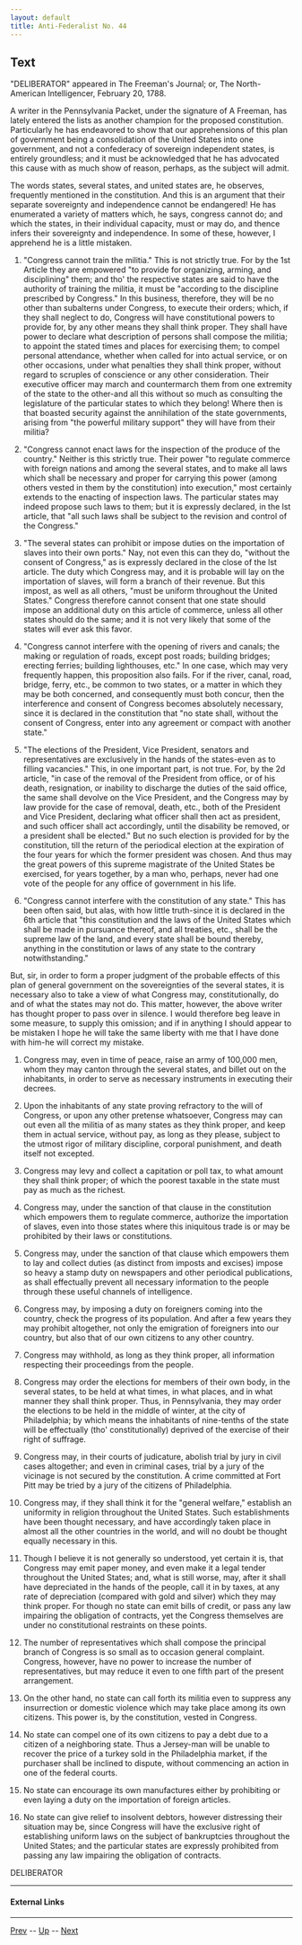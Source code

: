 ```yaml
---
layout: default
title: Anti-Federalist No. 44
---
```


## Text

"DELIBERATOR" appeared in The Freeman's Journal; or, The North-American Intelligencer, February 20, 1788.

A writer in the Pennsylvania Packet, under the signature of A Freeman, has lately entered the lists as another champion for the proposed constitution. Particularly he has endeavored to show that our apprehensions of this plan of government being a consolidation of the United States into one government, and not a confederacy of sovereign independent states, is entirely groundless; and it must be acknowledged that he has advocated this cause with as much show of reason, perhaps, as the subject will admit.

The words states, several states, and united states are, he observes, frequently mentioned in the constitution. And this is an argument that their separate sovereignty and independence cannot be endangered! He has enumerated a variety of matters which, he says, congress cannot do; and which the states, in their individual capacity, must or may do, and thence infers their sovereignty and independence. In some of these, however, I apprehend he is a little mistaken.

1. "Congress cannot train the militia." This is not strictly true. For by the 1st Article they are empowered "to provide for organizing, arming, and disciplining" them; and tho' the respective states are said to have the authority of training the militia, it must be "according to the discipline prescribed by Congress." In this business, therefore, they will be no other than subalterns under Congress, to execute their orders; which, if they shall neglect to do, Congress will have constitutional powers to provide for, by any other means they shall think proper. They shall have power to declare what description of persons shall compose the militia; to appoint the stated times and places for exercising them; to compel personal attendance, whether when called for into actual service, or on other occasions, under what penalties they shall think proper, without regard to scruples of conscience or any other consideration. Their executive officer may march and countermarch them from one extremity of the state to the other-and all this without so much as consulting the legislature of the particular states to which they belong! Where then is that boasted security against the annihilation of the state governments, arising from "the powerful military support" they will have from their militia?

2. "Congress cannot enact laws for the inspection of the produce of the country." Neither is this strictly true. Their power "to regulate commerce with foreign nations and among the several states, and to make all laws which shall be necessary and proper for carrying this power (among others vested in them by the constitution) into execution," most certainly extends to the enacting of inspection laws. The particular states may indeed propose such laws to them; but it is expressly declared, in the lst article, that "all such laws shall be subject to the revision and control of the Congress."

3. "The several states can prohibit or impose duties on the importation of slaves into their own ports." Nay, not even this can they do, "without the consent of Congress," as is expressly declared in the close of the lst article. The duty which Congress may, and it is probable will lay on the importation of slaves, will form a branch of their revenue. But this impost, as well as all others, "must be uniform throughout the United States." Congress therefore cannot consent that one state should impose an additional duty on this article of commerce, unless all other states should do the same; and it is not very likely that some of the states will ever ask this favor.

4. "Congress cannot interfere with the opening of rivers and canals; the making or regulation of roads, except post roads; building bridges; erecting ferries; building lighthouses, etc." In one case, which may very frequently happen, this proposition also fails. For if the river, canal, road, bridge, ferry, etc., be common to two states, or a matter in which they may be both concerned, and consequently must both concur, then the interference and consent of Congress becomes absolutely necessary, since it is declared in the constitution that "no state shall, without the consent of Congress, enter into any agreement or compact with another state."

5. "The elections of the President, Vice President, senators and representatives are exclusively in the hands of the states-even as to filling vacancies." This, in one important part, is not true. For, by the 2d article, "in case of the removal of the President from office, or of his death, resignation, or inability to discharge the duties of the said office, the same shall devolve on the Vice President, and the Congress may by law provide for the case of removal, death, etc., both of the President and Vice President, declaring what officer shall then act as president, and such officer shall act accordingly, until the disability be removed, or a president shall be elected." But no such election is provided for by the constitution, till the return of the periodical election at the expiration of the four years for which the former president was chosen. And thus may the great powers of this supreme magistrate of the United States be exercised, for years together, by a man who, perhaps, never had one vote of the people for any office of government in his life.

6. "Congress cannot interfere with the constitution of any state." This has been often said, but alas, with how little truth-since it is declared in the 6th article that "this constitution and the laws of the United States which shall be made in pursuance thereof, and all treaties, etc., shall be the supreme law of the land, and every state shall be bound thereby, anything in the constitution or laws of any state to the contrary notwithstanding."

But, sir, in order to form a proper judgment of the probable effects of this plan of general government on the sovereignties of the several states, it is necessary also to take a view of what Congress may, constitutionally, do and of what the states may not do. This matter, however, the above writer has thought proper to pass over in silence. I would therefore beg leave in some measure, to supply this omission; and if in anything I should appear to be mistaken I hope he will take the same liberty with me that I have done with him-he will correct my mistake.

1. Congress may, even in time of peace, raise an army of 100,000 men, whom they may canton through the several states, and billet out on the inhabitants, in order to serve as necessary instruments in executing their decrees.

2. Upon the inhabitants of any state proving refractory to the will of Congress, or upon any other pretense whatsoever, Congress may can out even all the militia of as many states as they think proper, and keep them in actual service, without pay, as long as they please, subject to the utmost rigor of military discipline, corporal punishment, and death itself not excepted.

3. Congress may levy and collect a capitation or poll tax, to what amount they shall think proper; of which the poorest taxable in the state must pay as much as the richest.

4. Congress may, under the sanction of that clause in the constitution which empowers them to regulate commerce, authorize the importation of slaves, even into those states where this iniquitous trade is or may be prohibited by their laws or constitutions.

5. Congress may, under the sanction of that clause which empowers them to lay and collect duties (as distinct from imposts and excises) impose so heavy a stamp duty on newspapers and other periodical publications, as shall effectually prevent all necessary information to the people through these useful channels of intelligence.

6. Congress may, by imposing a duty on foreigners coming into the country, check the progress of its population. And after a few years they may prohibit altogether, not only the emigration of foreigners into our country, but also that of our own citizens to any other country.

7. Congress may withhold, as long as they think proper, all information respecting their proceedings from the people.

8. Congress may order the elections for members of their own body, in the several states, to be held at what times, in what places, and in what manner they shall think proper. Thus, in Pennsylvania, they may order the elections to be held in the middle of winter, at the city of Philadelphia; by which means the inhabitants of nine-tenths of the state will be effectually (tho' constitutionally) deprived of the exercise of their right of suffrage.

9. Congress may, in their courts of judicature, abolish trial by jury in civil cases altogether; and even in criminal cases, trial by a jury of the vicinage is not secured by the constitution. A crime committed at Fort Pitt may be tried by a jury of the citizens of Philadelphia.

10. Congress may, if they shall think it for the "general welfare," establish an uniformity in religion throughout the United States. Such establishments have been thought necessary, and have accordingly taken place in almost all the other countries in the world, and will no doubt be thought equally necessary in this.

11. Though I believe it is not generally so understood, yet certain it is, that Congress may emit paper money, and even make it a legal tender throughout the United States; and, what is still worse, may, after it shall have depreciated in the hands of the people, call it in by taxes, at any rate of depreciation (compared with gold and silver) which they may think proper. For though no state can emit bills of credit, or pass any law impairing the obligation of contracts, yet the Congress themselves are under no constitutional restraints on these points.

12. The number of representatives which shall compose the principal branch of Congress is so small as to occasion general complaint. Congress, however, have no power to increase the number of representatives, but may reduce it even to one fifth part of the present arrangement.

13. On the other hand, no state can call forth its militia even to suppress any insurrection or domestic violence which may take place among its own citizens. This power is, by the constitution, vested in Congress.

14. No state can compel one of its own citizens to pay a debt due to a citizen of a neighboring state. Thus a Jersey-man will be unable to recover the price of a turkey sold in the Philadelphia market, if the purchaser shall be inclined to dispute, without commencing an action in one of the federal courts.

15. No state can encourage its own manufactures either by prohibiting or even laying a duty on the importation of foreign articles.

16. No state can give relief to insolvent debtors, however distressing their situation may be, since Congress will have the exclusive right of establishing uniform laws on the subject of bankruptcies throughout the United States; and the particular states are expressly prohibited from passing any law impairing the obligation of contracts.

DELIBERATOR

---
#### External Links

---

[Prev](43.md) -- [Up](README.md) -- [Next](45.md)